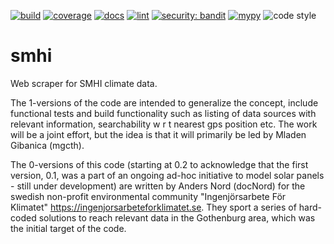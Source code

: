 [![build](https://github.com/Ingenjorsarbete-For-Klimatet/ifk-smhi/actions/workflows/github-action-build.yaml/badge.svg?branch=main)](https://github.com/Ingenjorsarbete-For-Klimatet/ifk-smhi/actions/workflows/github-action-build.yaml)
[![coverage](https://img.shields.io/endpoint?url=https://gist.githubusercontent.com/mgcth/2d8de651f24d184f5ebe101ffc3c9527/raw/ifk-smhi-coverage-badge.json)](https://github.com/Ingenjorsarbete-For-Klimatet/ifk-smhi/actions/workflows/github-action-build.yaml)
[![docs](https://github.com/Ingenjorsarbete-For-Klimatet/ifk-smhi/actions/workflows/github-action-docs.yaml/badge.svg?branch=main)](https://github.com/Ingenjorsarbete-For-Klimatet/ifk-smhi/actions/workflows/github-action-docs.yaml)
[![lint](https://github.com/Ingenjorsarbete-For-Klimatet/ifk-smhi/actions/workflows/github-action-lint.yaml/badge.svg?branch=main)](https://github.com/Ingenjorsarbete-For-Klimatet/ifk-smhi/actions/workflows/github-action-lint.yaml)
[![security: bandit](https://img.shields.io/badge/security-bandit-yellow.svg)](https://github.com/Ingenjorsarbete-For-Klimatet/ifk-smhi/actions/workflows/github-action-lint.yaml)
[![mypy](https://img.shields.io/badge/mypy-checked-blue)](https://github.com/Ingenjorsarbete-For-Klimatet/ifk-smhi/actions/workflows/github-action-type.yaml)
![code style](https://img.shields.io/badge/Code%20style-black-black)

# smhi

Web scraper for SMHI climate data.

The 1-versions of the code are intended to generalize the concept, include functional tests and build functionality such as listing of data sources with relevant information, searchability w r t nearest gps position etc. The work will be a joint effort, but the idea is that it will primarily be led by Mladen Gibanica (mgcth).

The 0-versions of this code (starting at 0.2 to acknowledge that the first version, 0.1, was a part of an ongoing ad-hoc initiative to model solar panels - still under development) are written by Anders Nord (docNord) for the swedish non-profit environmental community "Ingenjörsarbete För Klimatet" <https://ingenjorsarbeteforklimatet.se>. They sport a series of hard-coded solutions to reach relevant data in the Gothenburg area, which was the initial target of the code.
